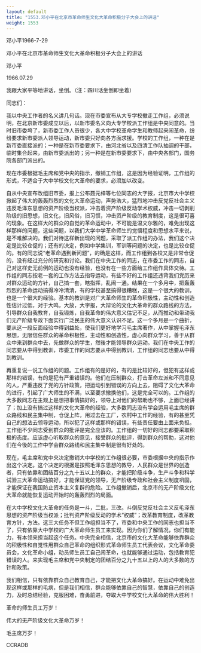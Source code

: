 ```yaml
---
layout: default
title: "1553.邓小平在北京市革命师生文化大革命积极分子大会上的讲话"
weight: 1553
---
```


邓小平1966-7-29

邓小平在北京市革命师生文化大革命积极分子大会上的讲话

邓小平

1966.07.29

我跟大家平等地讲话，坐倒。（注：四川话坐倒即坐着）

同志们：

我以中央工作者的名义讲几句话。现在市委宣布从大专学校撤走工作组，必须说明，在北京新市委成立以后，以新市委名义向大专学校派工作组是中央同意的。当时旧市委垮了，新市委工作人员很少，各大中学校革命学生和教师起来闹革命，纷纷要求新市委派人领导运动，新市委只好向各方面求援。学校的工作组，一种在是新市委直接派的；一种是在新市委要求下，由河北省以及四清工作队抽调的干部，临时集合起来，由新市委派出的；另一种是在新市委要求下，由中央各部门，国务院各部门派出的。

现在市委根据毛主席和党中央的指示，撤销工作组，这是因为经验证明，工作组的形式，不适合于大中学校文化大革命的要求，必须加以改变。

自从中央宣布改组旧市委，报上公布聂元梓等七位同志的大字报，北京市大中学校掀起了伟大的轰轰烈烈的文化大革命运动，声势浩大，猛烈地冲击反党反社会主义违反毛泽东思想的资产阶级当权派，冲击着资产阶级反动学术权威，冲击一切剥削阶级的旧思想，旧文化，旧风俗，旧习惯，冲击资产阶级的教育制度，这是很可喜的现象。在这样大的群众的自觉的革命运动中，不可能是温文尔雅的，难免出现这样那样的问题，这些问题，以我们大学中学革命师生的觉悟程度和思想水平来说，是不难解决的。我们对待这样新出现的问题，采取了派工作组的办法，我们这个决定是比较仓促的；还有的决定，例如中学集训，军训等问题的决定，也是比较仓促的。有的同志说“老革命遇到新问题”，的确是这样，而工作组到各校又是非常仓促的，没有经过充分的研究和讨论。我们在中央工作的同志，在市委工作的同志，自己对这样史无前例的运动也没有经验，也没有在一些方面给工作组作具体交待。工作组的同志按老一套的工作方法去指导运动，有些不好的工作组还违背我们党历来对群众运动的方针，自己搞一套，瞎指挥，乱闹一通。结果在一个多月中，把轰轰烈烈的革命运动搞得冷冷清清，有的学校甚至搞得很糟糕，这是一个很大的教训，也是一个很大的经验。基本的教训是对广大革命师生的革命积极性，主动性和创造性估计过低，对于大鸣，大放，大字报，大辩论的文化大革命的群众路线的方法，引导群众自我教育，自我锻炼，自我革命的伟大意义估记不足，从而推动和带动我们无产阶级专政下面实行广泛民主的伟大意义认识不足。这一个多月是一个曲折，要从这一段反面经验中得到益处，使我们更好地学习毛主席著作，从中掌握毛泽东思想，无限信任群众的革命积极性，主动性和创造性，虚心向群众学习，善于从群众中来到群众中去，先做群众的学生，然後才能领导群众运动。我们在中央工作的同志要从中得到教训，市委工作的同志要从中得到教训，工作组的同志也要从中得到教训。

再重复说一说工作组的问题。工作组有的是好的，有的是比较好的，但犯有这样或那样的错误，有的是犯有严重错误的。他们在压制群众，打击革命左派和不同意见的人，严重违反了党的方针政策，把运动引到错误的方向上去，阻碍了文化大革命的进行，引起了广大师生的不满，以至要求撤换他们，这是完全可以的。工作组的大多数同志在主观上是想把事情搞好的，领导上对他们的帮助也不够，上面已经讲了；加上没有搞过这样的文化大革命的经验，大多数同志没有学会运用毛主席的群众路线和民主集中制，仓促上阵，用过去在工厂，农村中工作的经验，有的甚至凭自己的想法去领导运动，所以犯了这样或那样的错误，有些责任要由上面来负担。工作组不少同志受到群众的批评是完全应该的。工作组的一切好的同志都要采取积极的态度。应该虚心听取群众的意见，接受群众的批评，得到群众的帮助，这对他们在今後的工作中学会群众路线和民主集中制是很有好处的。

现在，毛主席和党中央决定撤销大中学校的工作组很必要，市委根据中央的指示作出这个决定。这个决定的根据是按照毛泽东思想的教导，人民群众是世界的创造者，只有依靠和团结百分之九十五以上的群众，才能把阶级斗争，生产斗争和科学试验三大革命运动搞好，才能保证党的领导，无产阶级专政和社会主义制度巩固，才能保证在我国防止资本主义复辟的危险。工作组撤销后，北京市的无产阶级文化大革命就能恢复运动开始时的轰轰烈烈的局面。

在大中学校文化大革命的任务是一斗，二批，三改。斗倒反党反社会主义反毛泽东思想的资产阶级当权派；批判资产阶级反动的学术“权威”；改革教育制度，改革教育方针，方法。这三大任务不但工作组担当不了，市委和中央工作的同志也担当不了，只有依靠大中学校的广大革命师生员工来实现。因为你们了解情况，你们有能力，有本领来担当起这个任务。中央完全相信，北京市的文化大革命能够依靠群众的积极性和自觉性用群众自己革命的组织形式革命师生员工代表会议，文化革命委员会，文化革命小组，动员师生员工自己闹革命，也就能够通过运动，包括教育犯错误的人。来实现毛主席和党中央制定的团结百分之九十五以上的人的大多数的方针和政策。

我们相信，只有依靠群众自己教育自己，才能把文化大革命搞好。在运动中难免出现这样或那样的毛病，但是我们相信，群众能够依靠自己的智慧，依靠自己的创造力，及时总结经验，克服困难，奋勇前进，夺取大中学校文化大革命的伟大胜利！

革命的师生员工万岁！

伟大的无产阶级文化大革命万岁！

毛主席万岁！

CCRADB

